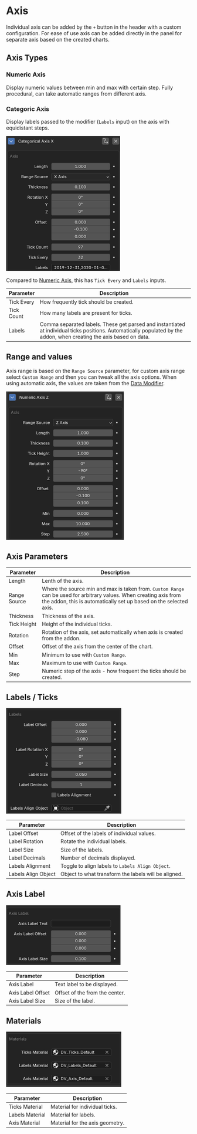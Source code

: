 # Axis

Individual axis can be added by the `+` button in the header with a custom configuration. For ease of use axis can be added directly in the panel for separate axis based on the created charts.  

## Axis Types

### Numeric Axis
Display numeric values between min and max with certain step. Fully procedural, can take automatic ranges from different axis.

### Categoric Axis
Display labels passed to the modifier (`Labels` input) on the axis with equidistant steps.

![Categoric Axis](../assets/categoric_axis.png)

Compared to [Numeric Axis](#numeric-axis), this has `Tick Every` and `Labels` inputs.

| Parameter     | Description |
|---------------|-------------|
| Tick Every  | How frequently tick should be created. |
| Tick Count  | How many labels are present for ticks. |
| Labels | Comma separated labels. These get parsed and instantiated at individual ticks positions. Automatically populated by the addon, when creating the axis based on data. |  


## Range and values

Axis range is based on the `Range Source` parameter, for custom axis range select `Custom Range` and then you can tweak all the axis options. When using automatic axis, the values are taken from the [Data Modifier](../charts.md#data-modifier).

![Axis Ranges Customization](../assets/customize_axis.png)

## Axis Parameters

| Parameter     | Description |
|---------------|-------------|
| Length        | Lenth of the axis. |
| Range Source  | Where the source min and max is taken from. `Custom Range` can be used for arbitrary values. When creating axis from the addon, this is automatically set up based on the selected axis. |
| Thickness     | Thickness of the axis. |
| Tick Height   | Height of the individual ticks. |
| Rotation      | Rotation of the axis, set automatically when axis is created from the addon. |
| Offset        | Offset of the axis from the center of the chart. |
| Min           | Minimum to use with `Custom Range`. |
| Max           | Maximum to use with `Custom Range`. |
| Step          | Numeric step of the axis - how frequent the ticks should be created. |

## Labels / Ticks

![Axis Labels Customization](../assets/customize_axis_labels.png)

| Parameter     | Description |
|---------------|-------------|
| Label Offset          | Offset of the labels of individual values. |
| Label Rotation        | Rotate the individual labels. |
| Label Size            | Size of the labels. |
| Label Decimals        | Number of decimals displayed. |
| Labels Alignment      | Toggle to align labels to `Labels Align Object`. |
| Labels Align Object   | Object to what transform the labels will be aligned. |

## Axis Label

![Axis Label Customization](../assets/customize_axis_label.png)

| Parameter     | Description |
|---------------|-------------|
| Axis Label        | Text label to be displayed. |
| Axis Label Offset | Offset of the from the center. |
| Axis Label Size   | Size of the label. |

## Materials

![Axis Materials Customization](../assets/customize_axis_materials.png)

| Parameter     | Description |
|---------------|-------------|
| Ticks Material   | Material for individual ticks. |
| Labels Material  | Material for labels. |
| Axis Material    | Material for the axis geometry. |